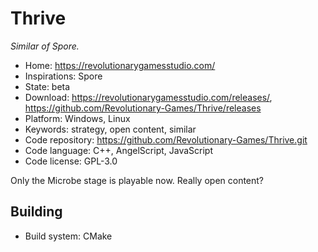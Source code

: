 # Thrive

_Similar of Spore._

- Home: https://revolutionarygamesstudio.com/
- Inspirations: Spore
- State: beta
- Download: https://revolutionarygamesstudio.com/releases/, https://github.com/Revolutionary-Games/Thrive/releases
- Platform: Windows, Linux
- Keywords: strategy, open content, similar
- Code repository: https://github.com/Revolutionary-Games/Thrive.git
- Code language: C++, AngelScript, JavaScript
- Code license: GPL-3.0

Only the Microbe stage is playable now. Really open content?

## Building

- Build system: CMake

